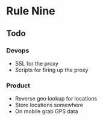 # Rule Nine

## Todo

### Devops

* SSL for the proxy
* Scripts for firing up the proxy

### Product

* Reverse geo lookup for locations
* Store locations somewhere
* On mobile grab GPS data

